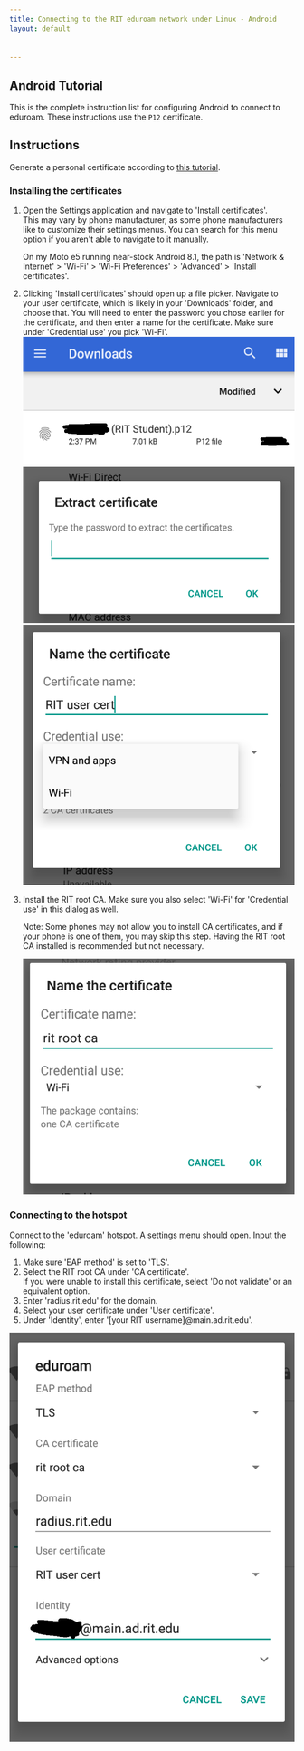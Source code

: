 ```yaml
---
title: Connecting to the RIT eduroam network under Linux - Android
layout: default


---
```

## Android Tutorial

This is the complete instruction list for configuring Android to connect to eduroam. These instructions use the `P12` certificate.

## Instructions

Generate a personal certificate according to [this tutorial](./certificates.md).

### Installing the certificates

1. Open the Settings application and navigate to 'Install certificates'.  
   This may vary by phone manufacturer, as some phone manufacturers like to customize their settings menus. You can search for this menu option if you aren't able to navigate to it manually.
   
   On my Moto e5 running near-stock Android 8.1, the path is 'Network & Internet' > 'Wi-Fi' > 'Wi-Fi Preferences' > 'Advanced' > 'Install certificates'.
2. Clicking 'Install certificates' should open up a file picker. Navigate to your user certificate, which is likely in your 'Downloads' folder, and choose that. You will need to enter the password you chose earlier for the certificate, and then enter a name for the certificate. Make sure under 'Credential use' you pick 'Wi-Fi'.  
   ![The Android file picker, showing 'Downloads' folder and a file called '{blacked out} (RIT Student).p12'](/assets/img/eduroam/android/downloads-p12.png)
   ![A dialog titled 'Extract certificate' with a password prompt](/assets/img/eduroam/android/cert-password.png)
   ![A dialog titled 'Name the certificate' with a textbox for the name and a dropdown called 'Crdential use', with the options 'VPN and apps' and 'Wi-Fi'](/assets/img/eduroam/android/rit-user-cert-name-dialog.png)
3. Install the RIT root CA. Make sure you also select 'Wi-Fi' for 'Credential use' in this dialog as well.  

   Note: Some phones may not allow you to install CA certificates, and if your phone is one of them, you may skip this step. Having the RIT root CA installed is recommended but not necessary.
   
   ![The same 'Name the certificate' dialog from the last step](/assets/img/eduroam/android/rit-root-ca-install.png)

### Connecting to the hotspot

Connect to the 'eduroam' hotspot. A settings menu should open. Input the following:
1. Make sure 'EAP method' is set to 'TLS'.
2. Select the RIT root CA under 'CA certificate'.  
   If you were unable to install this certificate, select 'Do not validate' or an equivalent option.
3. Enter 'radius.rit.edu' for the domain.
4. Select your user certificate under 'User certificate'.
5. Under 'Identity', enter '[your RIT username]@main.ad.rit.edu'.

![The wifi dialog showing the settings described above](/assets/img/eduroam/android/eduroam-settings.png)
